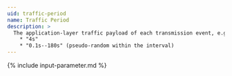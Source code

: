 ```yaml
---
uid: traffic-period
name: Traffic Period
description: >
  The application-layer traffic payload of each transmission event, e.g.:
    * "4s"
    * "0.1s--180s" (pseudo-random within the interval)
---
```


{% include input-parameter.md %}
